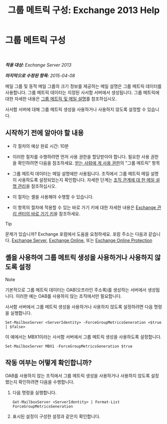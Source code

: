 ﻿---
title: '그룹 메트릭 구성: Exchange 2013 Help'
TOCTitle: 그룹 메트릭 구성
ms:assetid: 76ccd6a7-e2ec-42f4-9ab3-e8cc257ac896
ms:mtpsurl: https://technet.microsoft.com/ko-kr/library/JJ649327(v=EXCHG.150)
ms:contentKeyID: 50483447
ms.date: 05/22/2018
mtps_version: v=EXCHG.150
ms.translationtype: MT
---

# 그룹 메트릭 구성

 

_**적용 대상:** Exchange Server 2013_

_**마지막으로 수정된 항목:** 2015-04-08_

메일 그룹 및 동적 메일 그룹의 크기 정보를 제공하는 메일 설명은 그룹 메트릭 데이터를 사용합니다. 그룹 메트릭 데이터는 지정된 사서함 서버에서 생성됩니다. 그룹 메트릭에 대한 자세한 내용은 [그룹 메트릭 및 메일 설명](group-metrics-and-mailtips-exchange-2013-help.md)를 참조하십시오.

사서함 서버에 대해 그룹 메트릭 생성을 사용하거나 사용하지 않도록 설정할 수 있습니다.

## 시작하기 전에 알아야 할 내용

  - 각 절차의 예상 완료 시간: 10분

  - 이러한 절차를 수행하려면 먼저 사용 권한을 할당받아야 합니다. 필요한 사용 권한을 확인하려면 다음을 참조하세요. [받는 사람에 게 사용 권한](recipients-permissions-exchange-2013-help.md)의 "그룹 메트릭" 항목

  - 그룹 메트릭 데이터는 메일 설명에만 사용됩니다. 조직에서 그룹 메트릭 메일 설명이 사용하도록 설정되었는지 확인합니다. 자세한 단계는 [조직 관계에 대 한 메일 설명 관리](manage-mailtips-for-organization-relationships-exchange-2013-help.md)을 참조하십시오.

  - 이 절차는 셸을 사용해야 수행할 수 있습니다.

  - 이 항목의 절차에 적용할 수 있는 바로 가기 키에 대한 자세한 내용은 [Exchange 관리 센터의 바로 가기 키](keyboard-shortcuts-in-the-exchange-admin-center-exchange-online-protection-help.md)을 참조하세요.


> [!TIP]
> 문제가 있습니까? Exchange 포럼에서 도움을 요청하세요. 포럼 주소는 다음과 같습니다. <A href="https://go.microsoft.com/fwlink/p/?linkid=60612">Exchange Server</A>, <A href="https://go.microsoft.com/fwlink/p/?linkid=267542">Exchange Online</A>, 또는 <A href="https://go.microsoft.com/fwlink/p/?linkid=285351">Exchange Online Protection</A>



## 셸을 사용하여 그룹 메트릭 생성을 사용하거나 사용하지 않도록 설정


> [!NOTE]
> 기본적으로 그룹 메트릭 데이터는 OAB(오프라인 주소록)를 생성하는 서버에서 생성됩니다. 이러한 예는 OAB를 사용하지 않는 조직에서만 필요합니다.



사서함 서버에서 그룹 메트릭 생성을 사용하거나 사용하지 않도록 설정하려면 다음 명령을 실행합니다.

    Set-MailboxServer <ServerIdentity> -ForceGroupMetricsGeneration <$true | $false>

이 예에서는 MBX1이라는 사서함 서버에서 그룹 메트릭 생성을 사용하도록 설정합니다.

    Set-MailboxServer MBX1 -ForceGroupMetricsGeneration $true

## 작동 여부는 어떻게 확인합니까?

OAB를 사용하지 않는 조직에서 그룹 메트릭 생성을 사용하거나 사용하지 않도록 설정했는지 확인하려면 다음을 수행합니다.

1.  다음 명령을 실행합니다.
    
        Get-MailboxServer <ServerIdentity> | Format-List ForceGroupMetricsGeneration

2.  표시된 설정이 구성한 설정과 같은지 확인합니다.

